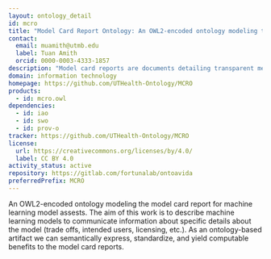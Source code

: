 ```yaml
---
layout: ontology_detail
id: mcro
title: "Model Card Report Ontology: An OWL2-encoded ontology modeling the model card report for machine learning model assests."
contact:
  email: muamith@utmb.edu
  label: Tuan Amith
  orcid: 0000-0003-4333-1857
description: "Model card reports are documents detailing transparent metadata information relating to machine learning models. Similar to what we have with drug labels and nutritional labels, the goal of model cards are to communicate relevant information on all aspects of a machine learning model that have undergone any experimentation. However these important reports of the machine learning models are presented in static documents. This work encodes the structure of model card reports and align them to standard OBO Foundry ontologies to help formalize and enrich these documents. The end result is computable model of the model card that can be used to standardize reporting and be integrated in future software tooling (searching and indexing, etc.)."
domain: information technology
homepage: https://github.com/UTHealth-Ontology/MCRO
products:
  - id: mcro.owl
dependencies:
  - id: iao
  - id: swo
  - id: prov-o
tracker: https://github.com/UTHealth-Ontology/MCRO
license:
  url: https://creativecommons.org/licenses/by/4.0/
  label: CC BY 4.0
activity_status: active
repository: https://gitlab.com/fortunalab/ontoavida
preferredPrefix: MCRO
---
```


An OWL2-encoded ontology modeling the model card report for machine learning model assests. The aim of this work is to describe machine learning models to communicate information about specific details about the model (trade offs, intended users, licensing, etc.). As an ontology-based artifact we can semantically express, standardize, and yield computable benefits to the model card reports. 